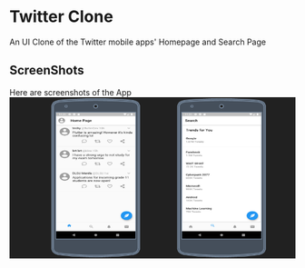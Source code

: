 # Twitter Clone

An UI Clone of the Twitter mobile apps' Homepage and Search Page

## ScreenShots

Here are screenshots of the App
![App Screenshots](https://github.com/eRuaro/Twitter-Clone/blob/main/Screenshot/Twitter.png)
